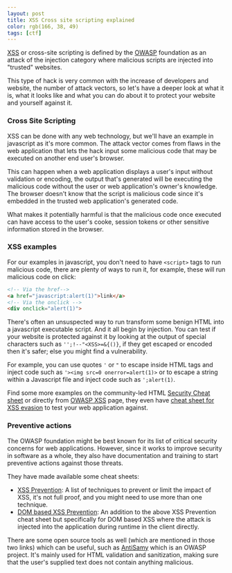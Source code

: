 ```yaml
---
layout: post
title: XSS Cross site scripting explained
color: rgb(166, 38, 49)
tags: [ctf]
---
```


[XSS][1] or cross-site scripting is defined by the [OWASP][2] foundation as an attack of the injection category where
malicious scripts are injected into "trusted" websites.

This type of hack is very common with the increase of developers and website, the number of attack vectors, so 
let's have a deeper look at what it is, what it looks like and what you can do about it to protect your website and yourself against it.

### Cross Site Scripting

XSS can be done with any web technology, but we'll have an example in javascript as it's more common. 
The attack vector comes from flaws in the web application that lets the hack input some malicious code that may be 
executed on another end user's browser.

This can happen when a web application displays a user's input without validation or encoding, the output that's generated
will be executing the malicious code without the user or web application's owner's knowledge.
The browser doesn't know that the script is malicious code since it's embedded in the trusted web application's generated
code.

What makes it potentially harmful is that the malicious code once executed can have access to the user's cooke, session 
tokens or other sensitive information stored in the browser.

### XSS examples

For our examples in javascript, you don't need to have `<script>` tags to run malicious code, there are plenty of 
ways to run it, for example, these will run malicious code on click:

```html
<!-- Via the href-->
<a href="javascript:alert(1)">link</a>
<!-- Via the onclick -->
<div onclick="alert(1)">
```

There's often an unsuspected way to run transform some benign HTML into a javascript executable script. 
And it all begin by injection. 
You can test if your website is protected against it by looking at the output of special characters such 
as `'';!--"<XSS>=&{()}`, if they get escaped or encoded then it's safer; else you might find a vulnerability.

For example, you can use quotes `'` or `"` to escape inside HTML tags and inject code such as `'><img src=0 onerror=alert(1)>` or 
to escape a string within a Javascript file and inject code such as `';alert(1)`.

Find some more examples on the community-led HTML [Security Cheat sheet][5] or directly from [OWASP XSS][1] page, they 
even have [cheat sheet for XSS evasion][4] to test your web application against.

### Preventive actions

The OWASP foundation might be best known for its list of critical security concerns for web applications. 
However, since it works to improve security in software as a whole, 
they also have documentation and training to start preventive actions against those threats.

They have made available some cheat sheets: 

- [XSS Prevention][5]: A list of techniques to prevent or limit the impact of XSS, it's not full proof, and you might
  need to use more than one technique.
- [DOM based XSS Prevention][6]: An addition to the above XSS Prevention cheat sheet but specifically for DOM based 
  XSS where the attack is injected into the application during runtime in the client directly.

There are some open source tools as well (which are mentioned in those two links) which can be useful, such as [AntiSamy][7]
which is an OWASP project. It's mainly used for HTML validation and sanitization, making sure that the user's supplied
text does not contain anything malicious.


[1]: https://owasp.org/www-community/attacks/xss/
[2]: https://owasp.org/
[3]: https://html5sec.org/
[4]: https://cheatsheetseries.owasp.org/cheatsheets/XSS_Filter_Evasion_Cheat_Sheet.html
[5]: https://cheatsheetseries.owasp.org/cheatsheets/Cross_Site_Scripting_Prevention_Cheat_Sheet.html
[6]: https://cheatsheetseries.owasp.org/cheatsheets/DOM_based_XSS_Prevention_Cheat_Sheet.html
[7]: https://owasp.org/www-project-antisamy/
